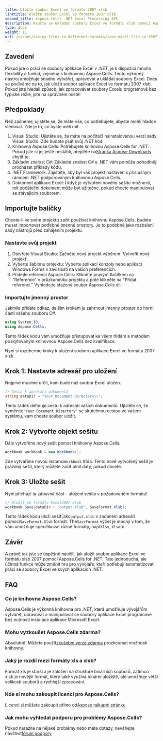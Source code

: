 ```yaml
---
title: Uložte soubor Excel ve formátu 2007 xlsb
linktitle: Uložte soubor Excel ve formátu 2007 xlsb
second_title: Aspose.Cells .NET Excel Processing API
description: Naučte se ukládat soubory Excel ve formátu xlsb pomocí Aspose.Cells pro .NET! Čeká na vás návod krok za krokem s praktickými příklady.
type: docs
weight: 11
url: /cs/net/saving-files-in-different-formats/save-excel-file-in-2007-xlsb-format/
---
```

## Zavedení
Pokud jde o práci se soubory aplikace Excel v .NET, je k dispozici mnoho flexibility a funkcí, zejména s knihovnou Aspose.Cells. Tento výkonný nástroj umožňuje snadno vytvářet, upravovat a ukládat soubory Excel. Dnes se podíváme na to, jak uložit soubor aplikace Excel ve formátu 2007 xlsb. Pokud jste hledali způsob, jak zpracovávat soubory Excelu programově bez typické režie, jste na správném místě! 
## Předpoklady
Než začneme, ujistěte se, že máte vše, co potřebujete, abyste mohli hladce sledovat. Zde je to, co byste měli mít:
1. Visual Studio: Ujistěte se, že máte na počítači nainstalovanou verzi sady Visual Studio. Zde budete psát svůj .NET kód. 
2. Knihovna Aspose.Cells: Potřebujete knihovnu Aspose.Cells for .NET. Pokud jste si jej ještě nestáhli, přejděte na[Stránka Aspose Downloads](https://releases.aspose.com/cells/net/) chytit to. 
3. Základní znalost C#: Základní znalost C# a .NET vám pomůže pohodlněji procházet příklady kódu.
4. .NET Framework: Zajistěte, aby byl váš projekt nastaven s příslušným rámcem .NET podporovaným knihovnou Aspose.Cells.
5. Dokument aplikace Excel: I když je vytvoření nového sešitu možností, mít počáteční dokument může být užitečné, pokud chcete manipulovat se stávajícím souborem.
## Importujte balíčky
Chcete-li ve svém projektu začít používat knihovnu Aspose.Cells, budete muset importovat potřebné jmenné prostory. Je to podobné jako rozbalení sady nástrojů před zahájením projektu.
### Nastavte svůj projekt
1. Otevřete Visual Studio: Začněte nový projekt výběrem 'Vytvořit nový projekt'. 
2. Vyberte šablonu projektu: Vyberte aplikaci konzoly nebo aplikaci Windows Forms v závislosti na vašich preferencích.
3. Přidejte referenci Aspose.Cells: Klikněte pravým tlačítkem na "Reference" v průzkumníku projektu a poté klikněte na "Přidat referenci." Vyhledejte stažený soubor Aspose.Cells.dll.
### Importujte jmenný prostor
Jakmile přidáte odkaz, dalším krokem je zahrnout jmenný prostor do horní části vašeho souboru C#.
```csharp
using System.IO;
using Aspose.Cells;
```
Tento řádek kódu vám umožňuje přistupovat ke všem třídám a metodám poskytovaným knihovnou Aspose.Cells bez kvalifikace.

Nyní si rozeberme kroky k uložení souboru aplikace Excel ve formátu 2007 xlsb.
## Krok 1: Nastavte adresář pro uložení
Nejprve musíme určit, kam bude náš soubor Excel uložen.

```csharp
// Cesta k adresáři dokumentů
string dataDir = "Your Document Directory\\";
```
 Tento řádek definuje cestu k adresáři vašich dokumentů. Ujistěte se, že vyměníte`"Your Document Directory"` se skutečnou cestou ve vašem systému, kam chcete soubor uložit.
## Krok 2: Vytvořte objekt sešitu
Dále vytvoříme nový sešit pomocí knihovny Aspose.Cells.

```csharp
Workbook workbook = new Workbook();
```
 Zde vytváříme novou instanci`Workbook` třída. Tento nově vytvořený sešit je prázdný sešit, který můžete začít plnit daty, pokud chcete.
## Krok 3: Uložte sešit
Nyní přichází ta zábavná část – uložení sešitu v požadovaném formátu!
```csharp
// Uložit ve formátu Excel2007 xlsb
workbook.Save(dataDir + "output.xlsb", SaveFormat.Xlsb);
```
 Tento řádek kódu uloží sešit jako`output.xlsb` v zadaném adresáři pomocí`SaveFormat.Xlsb` formát. The`SaveFormat` výčet je mocný v tom, že vám umožňuje specifikovat různé formáty, např`Xlsx`, `Xls`atd.
## Závěr
A právě tak jste se úspěšně naučili, jak uložit soubor aplikace Excel ve formátu xlsb 2007 pomocí Aspose.Cells for .NET. Tato jednoduchá, ale účinná funkce může změnit hru pro vývojáře, kteří potřebují automatizovat práci se soubory Excel ve svých aplikacích .NET.

## FAQ
### Co je knihovna Aspose.Cells?
Aspose.Cells je výkonná knihovna pro .NET, která umožňuje vývojářům vytvářet, upravovat a manipulovat se soubory aplikace Excel programově bez nutnosti instalace aplikace Microsoft Excel.
### Mohu vyzkoušet Aspose.Cells zdarma?
 Absolutně! Můžete použít[zkušební verze zdarma](https://releases.aspose.com/) prozkoumat možnosti knihovny.
### Jaký je rozdíl mezi formáty xls a xlsb?
Formát xls je starší a je založen na struktuře binárních souborů, zatímco xlsb je novější formát, který také využívá binární úložiště, ale umožňuje větší velikosti souborů a rychlejší zpracování.
### Kde si mohu zakoupit licenci pro Aspose.Cells?
 Licenci si můžete zakoupit přímo od[Aspose nákupní stránku](https://purchase.aspose.com/buy).
### Jak mohu vyhledat podporu pro problémy Aspose.Cells?
 Pokud narazíte na nějaké problémy nebo máte dotazy, neváhejte navštívit[fórum podpory](https://forum.aspose.com/c/cells/9)